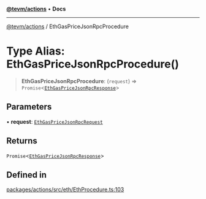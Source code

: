 [**@tevm/actions**](../README.md) • **Docs**

***

[@tevm/actions](../globals.md) / EthGasPriceJsonRpcProcedure

# Type Alias: EthGasPriceJsonRpcProcedure()

> **EthGasPriceJsonRpcProcedure**: (`request`) => `Promise`\<[`EthGasPriceJsonRpcResponse`](EthGasPriceJsonRpcResponse.md)\>

## Parameters

• **request**: [`EthGasPriceJsonRpcRequest`](EthGasPriceJsonRpcRequest.md)

## Returns

`Promise`\<[`EthGasPriceJsonRpcResponse`](EthGasPriceJsonRpcResponse.md)\>

## Defined in

[packages/actions/src/eth/EthProcedure.ts:103](https://github.com/evmts/tevm-monorepo/blob/main/packages/actions/src/eth/EthProcedure.ts#L103)
